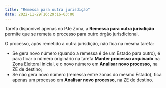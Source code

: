 ```yaml
---
title: "Remessa para outra jurisdição"
date: 2022-11-29T16:29:16-03:00
---
```


Tarefa disponível apenas no PJe Zona, a **Remessa para outra jurisdição** permite que se remeta o processo para outro órgão jurisdicional.

O processo, após remetido a outra jurisdição, não fica na mesma tarefa:
+ Se gera novo número (quando a remessa é de um Estado para outro), é para ficar o número originário na tarefa **Manter processo arquivado** na Zona Eleitoral inicial, e o novo número em **Analisar novo processo,** na ZE de destino;
+ Se não gera novo número (remessa entre zonas do mesmo Estado), fica apenas um processo em **Analisar novo processo,** na ZE de destino.
